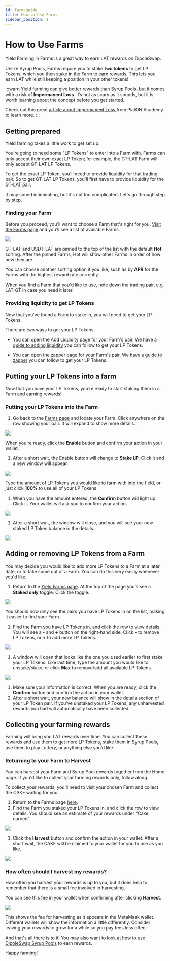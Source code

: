 ```yaml
---
id: farm-guide
title: How to Use Farms
sidebar_position: 1
---
```


# How to Use Farms

Yield Farming in Farms is a great way to earn LAT rewards on DipoleSwap.

Unlike Syrup Pools, Farms require you to stake **two tokens** to get LP Tokens, which you then stake in the Farm to earn rewards. This lets you earn LAT while still keeping a position in your other tokens!

:::warn
Yield farming can give better rewards than Syrup Pools, but it comes with a risk of **Impermanent Loss**. It’s not as scary as it sounds, but it is worth learning about the concept before you get started.

Check out this great [article about Impermanent Loss ](https://academy.binance.com/en/articles/impermanent-loss-explained)from PlatON Academy to learn more.
:::

## Getting prepared

Yield farming takes a little work to get set up.

You’re going to need some "LP Tokens" to enter into a Farm with. Farms can only accept their own exact LP Token; for example, the GT-LAT Farm will only accept GT-LAT LP Tokens.

To get the exact LP Token, you'll need to provide liquidity for that trading pair. So to get GT-LAT LP Tokens, you'll first have to provide liquidity for the GT-LAT pair.

It may sound intimidating, but it's not too complicated. Let's go through step by step.

### Finding your Farm

Before you proceed, you'll want to choose a Farm that's right for you. [Visit the Farms page](https://dipoleswap.exchange/farms) and you’ll see a list of available Farms.

![](../../images/farm-list.jpg#center)

GT-LAT and USDT-LAT are pinned to the top of the list with the default **Hot** sorting. After the pinned Farms, Hot will show other Farms in order of how new they are.

You can choose another sorting option if you like, such as by **APR** for the Farms with the highest reward rate currently.

When you find a Farm that you'd like to use, note down the trading pair, e.g. LAT-GT in case you need it later.

### Providing liquidity to get LP Tokens

Now that you've found a Farm to stake in, you will need to get your LP Tokens.

There are two ways to get your LP Tokens

+ You can open the Add Liquidity page for your Farm's pair. We have a [guide to adding liquidity](https://dipolexchange.github.io/docs/products/exchange/liquidity-guide) you can follow to get your LP Tokens.

+ You can open the zapper page for your Farm's pair. We have a [guide to zapper](https://dipolexchange.github.io/docs/products/zapper/zapper-guide) you can follow to get your LP Tokens.

## Putting your LP Tokens into a farm

Now that you have your LP Tokens, you’re ready to start staking them in a Farm and earning rewards!

### Putting your LP Tokens into the Farm

1. Go back to the [Farms page](https://dipoleswap.exchange/farms) and locate your Farm. Click anywhere on the row showing your pair. It will expand to show more details.

![](../../images/farm-enable.jpg#center)

When you’re ready, click the **Enable** button and confirm your action in your wallet.

1. After a short wait, the Enable button will change to **Stake LP**. Click it and a new window will appear.

![](../../images/farm-stake.jpg#center)

Type the amount of LP Tokens you would like to farm with into the field, or just click **100%** to use all of your LP Tokens.

1. When you have the amount entered, the **Confirm** button will light up. Click it. Your wallet will ask you to confirm your action.

![](../../images/farm-stake-confirm.jpg#center)

1. After a short wait, the window will close, and you will see your new staked LP Token balance in the details.

![](../../images/farm-staked-detail.jpg#center)

## Adding or removing LP Tokens from a Farm

You may decide you would like to add more LP Tokens to a Farm at a later date, or to take some out of a Farm. You can do this very easily whenever you'd like.

1. Return to the [Yield Farms page](https://dipoleswap.exchange/farms). At the top of the page you'll see a **Staked only** toggle. Click the toggle.

![](../../images/stake-only.jpg#center)

You should now only see the pairs you have LP Tokens in on the list, making it easier to find your Farm.

1. Find the Farm you have LP Tokens in, and click the row to view details. You will see a **-** and **+** button on the right-hand side. Click **-** to remove LP Tokens, or **+** to add more LP Tokens.

![](../../images/farm-stake-add-or-remove.jpg#center)

1. A window will open that looks like the one you used earlier to first stake your LP Tokens. Like last time, type the amount you would like to unstake/stake, or click **Max** to remove/add all available LP Tokens.

![](../../images/farm-unstake-confirm.jpg#center)

1. Make sure your information is correct. When you are ready, click the **Confirm** button and confirm the action in your wallet.
2. After a short wait, your new balance will show in the details section of your LP Token pair. If you've unstaked your LP Tokens, any unharvested rewards you had will automatically have been collected.

## Collecting your farming rewards

Farming will bring you LAT rewards over time. You can collect these rewards and use them to get more LP Tokens, stake them in Syrup Pools, use them to play Lottery, or anything else you’d like.

### Returning to your Farm to Harvest

You can harvest your Farm and Syrup Pool rewards together from the Home page. If you'd like to collect your farming rewards only, follow along.

To collect your rewards, you’ll need to visit your chosen Farm and collect the CAKE waiting for you.

1. Return to the Farms page [here](https://dipoleswap.exchange/farms).
2. Find the Farm you staked your LP Tokens in, and click the row to view details. You should see an estimate of your rewards under “Cake earned”.

![](../../images/farm-harvest.jpg#center)

1. Click the **Harvest** button and confirm the action in your wallet. After a short wait, the CAKE will be claimed to your wallet for you to use as you like.

![](../../images/farm-harvest-confirm.jpg#center)

### How often should I harvest my rewards?

How often you harvest your rewards is up to you, but it does help to remember that there is a small fee involved in harvesting.

You can see this fee in your wallet when confirming after clicking **Harvest**.

![](../../images/farm-fee-detail.jpg#center)

This shows the fee for harvesting as it appears in the MetaMask wallet. Different wallets will show the information a little differently. Consider leaving your rewards to grow for a while so you pay fees less often.

And that's all there is to it! You may also want to look at [how to use DipoleSwap Syrup Pools](https://dipolexchange.github.io/docs/get-started/syrup-pool-guide) to earn rewards.

Happy farming!
